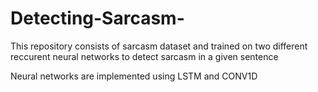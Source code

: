 # Detecting-Sarcasm-

This repository consists of sarcasm dataset and trained on two different reccurent neural networks to detect sarcasm in a given sentence 

Neural networks are implemented using LSTM and CONV1D

